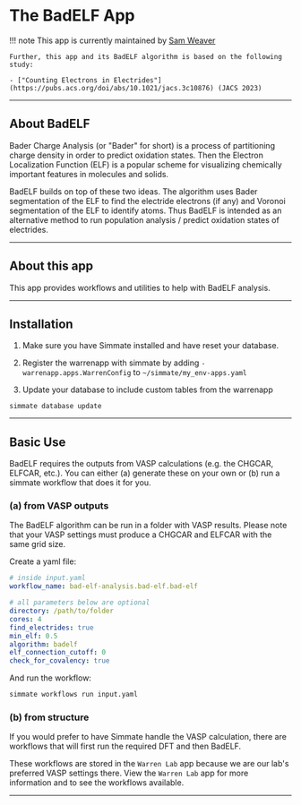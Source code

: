 
# The BadELF App

!!! note
    This app is currently maintained by [Sam Weaver](https://github.com/SWeav02)

    Further, this app and its BadELF algorithm is based on the following study:
    
    - ["Counting Electrons in Electrides"](https://pubs.acs.org/doi/abs/10.1021/jacs.3c10876) (JACS 2023)

--------------------------------------------------------------------------------

## About BadELF

Bader Charge Analysis (or "Bader" for short) is a process of partitioning charge density in order to predict oxidation states. Then the Electron Localization Function (ELF) is a popular scheme for visualizing chemically important features in molecules and solids.

BadELF builds on top of these two ideas. The algorithm uses Bader segmentation of the ELF to find the electride electrons (if any) and Voronoi segmentation of the ELF to identify atoms. Thus BadELF is intended as an alternative method to run population analysis / predict oxidation states of electrides.

--------------------------------------------------------------------------------

## About this app

This app provides workflows and utilities to help with BadELF analysis.

--------------------------------------------------------------------------------

## Installation

1. Make sure you have Simmate installed and have reset your database.

2. Register the warrenapp with simmate by adding `- warrenapp.apps.WarrenConfig` to `~/simmate/my_env-apps.yaml`

3. Update your database to include custom tables from the warrenapp
``` shell
simmate database update
```

--------------------------------------------------------------------------------

## Basic Use

BadELF requires the outputs from VASP calculations (e.g. the CHGCAR, ELFCAR, etc.). You can either (a) generate these on your own or (b) run a simmate workflow that does it for you. 

### (a) from VASP outputs

The BadELF algorithm can be run in a folder with VASP results. Please note that your VASP settings must produce a CHGCAR and ELFCAR with the same grid size.

Create a yaml file:
``` yaml
# inside input.yaml
workflow_name: bad-elf-analysis.bad-elf.bad-elf

# all parameters below are optional
directory: /path/to/folder
cores: 4
find_electrides: true
min_elf: 0.5
algorithm: badelf
elf_connection_cutoff: 0
check_for_covalency: true
```

And run the workflow:
``` bash
simmate workflows run input.yaml
```

### (b) from structure

If you would prefer to have Simmate handle the VASP calculation, there are workflows that will first run the required DFT and then BadELF. 

These workflows are stored in the `Warren Lab` app because we are our lab's preferred VASP settings there. View the `Warren Lab` app for more information and to see the workflows available.

--------------------------------------------------------------------------------
